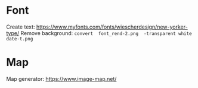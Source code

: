 # Font
Create text: https://www.myfonts.com/fonts/wiescherdesign/new-yorker-type/
Remove background: `convert  font_rend-2.png  -transparent white  date-t.png`

# Map
Map generator: https://www.image-map.net/
